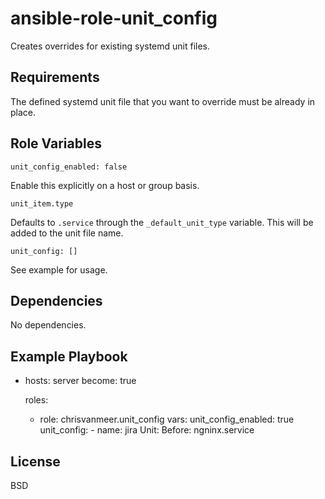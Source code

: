 ansible-role-unit_config
=========

Creates overrides for existing systemd unit files.

Requirements
------------

The defined systemd unit file that you want to override must be already in place.

Role Variables
--------------

```
unit_config_enabled: false
```

Enable this explicitly on a host or group basis.

```
unit_item.type
```

Defaults to `.service` through the `_default_unit_type` variable. This will be added to the unit file name.

```
unit_config: []
```

See example for usage.


Dependencies
------------

No dependencies.

Example Playbook
----------------


- hosts: server
  become: true

  roles:
    - role: chrisvanmeer.unit_config
      vars:
        unit_config_enabled: true
        unit_config:
          - name: jira
            Unit:
              Before: ngninx.service

License
-------

BSD

